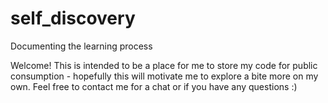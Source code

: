 # self_discovery
 Documenting the learning process

Welcome! This is intended to be a place for me to store my code for public consumption - hopefully this will motivate me to explore a bite more on my own. Feel free to contact me for a chat or if you have any questions :)
